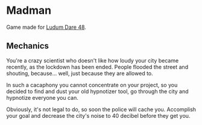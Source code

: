 # Madman

Game made for [Ludum Dare 48](https://ldjam.com/).

## Mechanics

You're a crazy scientist who doesn't like how loudy your city became recently, as the lockdown has been ended.
People flooded the street and shouting, because... well, just because they are allowed to.

In such a cacaphony you cannot concentrate on your project, so you decided to find and dust your old hypnotizer tool,
go through the city and hypnotize everyone you can.
        
Obviously, it's not legal to do, so soon the police will cache you.
Accomplish your goal and decrease the city's noise to 40 decibel before they get you.